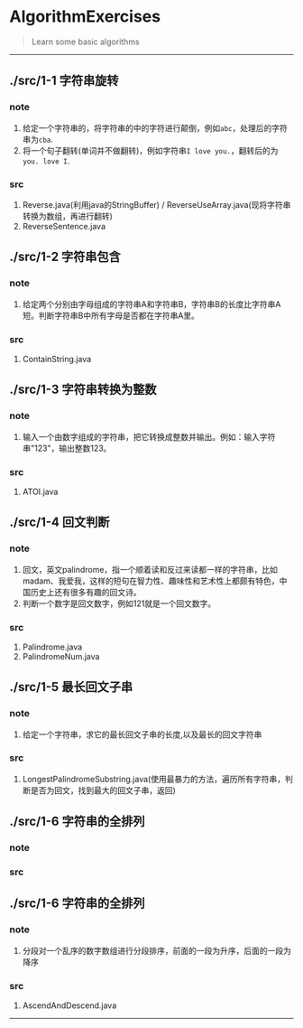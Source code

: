 # AlgorithmExercises
> Learn some basic algorithms

------------
## ./src/1-1 字符串旋转
### note
1. 给定一个字符串的，将字符串的中的字符进行颠倒，例如`abc`，处理后的字符串为`cba`.
2. 将一个句子翻转(单词并不做翻转)，例如字符串`I love you.`，翻转后的为`you. love I`.
### src
1. Reverse.java(利用java的StringBuffer) / ReverseUseArray.java(现将字符串转换为数组，再进行翻转)
2. ReverseSentence.java

## ./src/1-2 字符串包含
### note
1. 给定两个分别由字母组成的字符串A和字符串B，字符串B的长度比字符串A短。判断字符串B中所有字母是否都在字符串A里。
### src
1. ContainString.java

## ./src/1-3 字符串转换为整数
### note
1. 输入一个由数字组成的字符串，把它转换成整数并输出。例如：输入字符串"123"，输出整数123。
### src
1. ATOI.java

## ./src/1-4 回文判断
### note
1. 回文，英文palindrome，指一个顺着读和反过来读都一样的字符串，比如madam、我爱我，这样的短句在智力性、趣味性和艺术性上都颇有特色，中国历史上还有很多有趣的回文诗。
2. 判断一个数字是回文数字，例如121就是一个回文数字。
### src
1. Palindrome.java
2. PalindromeNum.java


## ./src/1-5 最长回文子串
### note
1. 给定一个字符串，求它的最长回文子串的长度,以及最长的回文字符串
### src
1. LongestPalindromeSubstring.java(使用最暴力的方法，遍历所有字符串，判断是否为回文，找到最大的回文子串，返回)

## ./src/1-6 字符串的全排列
### note
### src

## ./src/1-6 字符串的全排列
### note
1. 分段对一个乱序的数字数组进行分段排序，前面的一段为升序，后面的一段为降序
### src
1. AscendAndDescend.java

-----------------


